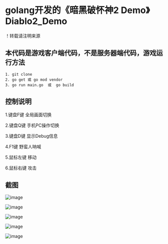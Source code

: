 # golang开发的《暗黑破怀神2 Demo》  Diablo2_Demo

！转载请注明来源


## 本代码是游戏客户端代码，不是服务器端代码，游戏运行方法
```
1. git clone
2. go get 或 go mod vendor 
3. go run main.go  或  go build
```

## 控制说明

  1.键盘F键
    全局画面切换
  
  2.键盘Q键
    手机PC操作切换
    
  3.键盘D键
    显示Debug信息
       
  4.F1键
    野蛮人呐喊
    
  5.鼠标左键
    移动
    
  6.鼠标右键
    攻击
  
    
   
## 截图

![image](https://user-images.githubusercontent.com/22612129/206830882-bb40e960-2a99-442c-9d1f-841eca3c1ca5.png)

![image](https://user-images.githubusercontent.com/22612129/206830890-f60843f5-238c-40d7-a2ef-c02a89c825fb.png)

![image](https://user-images.githubusercontent.com/22612129/206830892-ed8c8dd5-fe98-4b18-9141-5848b1d8132f.png)

![image](https://user-images.githubusercontent.com/22612129/206830944-bb33f3c2-b7ee-46c7-a01b-c8dbf35c8c3a.png)

![image](https://user-images.githubusercontent.com/22612129/206830973-0f2e1cbf-cdae-4180-9d77-378a430d5c29.png)





    


